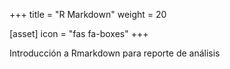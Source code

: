 +++
title = "R Markdown"
weight = 20

[asset]
  icon = "fas fa-boxes"
+++

Introducción a Rmarkdown para reporte de análisis

